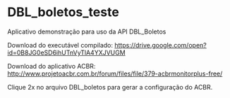 # DBL_boletos_teste
Aplicativo demonstração para uso da API DBL_Boletos

Download do executável compilado: https://drive.google.com/open?id=0B8JG0eSD6ihUTnVyTlA4YXJVUGM

Download do aplicativo ACBR: http://www.projetoacbr.com.br/forum/files/file/379-acbrmonitorplus-free/

Clique 2x no arquivo DBL_boletos para gerar a configuração do ACBR.

